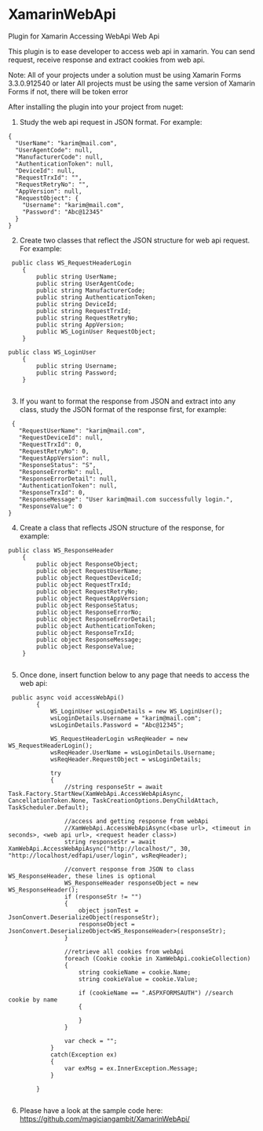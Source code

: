 # XamarinWebApi

Plugin for Xamarin Accessing WebApi Web Api

This plugin is to ease developer to access web api in xamarin. You can send request, receive response and extract cookies from web api.

Note: All of your projects under a solution must be using Xamarin Forms 3.3.0.912540 or later
All projects must be using the same version of Xamarin Forms if not, there will be token error

After installing the plugin into your project from nuget: 

1) Study the web api request in JSON format. For example:

```
{
  "UserName": "karim@mail.com",
  "UserAgentCode": null,
  "ManufacturerCode": null,
  "AuthenticationToken": null,
  "DeviceId": null,
  "RequestTrxId": "",
  "RequestRetryNo": "",
  "AppVersion": null,
  "RequestObject": {
    "Username": "karim@mail.com",
    "Password": "Abc@12345"
  }
}
```

2) Create two classes that reflect the JSON structure for web api request. For example:

```
 public class WS_RequestHeaderLogin
    {
        public string UserName;
        public string UserAgentCode;
        public string ManufacturerCode;
        public string AuthenticationToken;
        public string DeviceId;
        public string RequestTrxId;
        public string RequestRetryNo;
        public string AppVersion;
        public WS_LoginUser RequestObject;
    }
    
public class WS_LoginUser
    {
        public string Username;
        public string Password;
    }
    
  ```
    
  3) If you want to format the response from JSON and extract into any class, study the JSON format of the response first, for example:
 
 ```
  {
    "RequestUserName": "karim@mail.com",
    "RequestDeviceId": null,
    "RequestTrxId": 0,
    "RequestRetryNo": 0,
    "RequestAppVersion": null,
    "ResponseStatus": "S",
    "ResponseErrorNo": null,
    "ResponseErrorDetail": null,
    "AuthenticationToken": null,
    "ResponseTrxId": 0,
    "ResponseMessage": "User karim@mail.com successfully login.",
    "ResponseValue": 0
}
```

4) Create a class that reflects JSON structure of the response, for example:

```
public class WS_ResponseHeader
    {
        public object ResponseObject;
        public object RequestUserName;
        public object RequestDeviceId;
        public object RequestTrxId;
        public object RequestRetryNo;
        public object RequestAppVersion;
        public object ResponseStatus;
        public object ResponseErrorNo;
        public object ResponseErrorDetail;
        public object AuthenticationToken;
        public object ResponseTrxId;
        public object ResponseMessage;
        public object ResponseValue;
    }
    
   ```
   
5) Once done, insert function below to any page that needs to access the web api:

```
 public async void accessWebApi()
        {
            WS_LoginUser wsLoginDetails = new WS_LoginUser();
            wsLoginDetails.Username = "karim@mail.com";
            wsLoginDetails.Password = "Abc@12345";

            WS_RequestHeaderLogin wsReqHeader = new WS_RequestHeaderLogin();
            wsReqHeader.UserName = wsLoginDetails.Username;
            wsReqHeader.RequestObject = wsLoginDetails;

            try
            {
                //string responseStr = await Task.Factory.StartNew(XamWebApi.AccessWebApiAsync, CancellationToken.None, TaskCreationOptions.DenyChildAttach, TaskScheduler.Default);

                //access and getting response from webApi
                //XamWebApi.AccessWebApiAsync(<base url>, <timeout in seconds>, <web api url>, <request header class>)
                string responseStr = await XamWebApi.AccessWebApiAsync("http://localhost/", 30, "http://localhost/edfapi/user/login", wsReqHeader);

                //convert response from JSON to class WS_ResponseHeader, these lines is optional
                WS_ResponseHeader responseObject = new WS_ResponseHeader();
                if (responseStr != "")
                {
                    object jsonTest = JsonConvert.DeserializeObject(responseStr);
                    responseObject = JsonConvert.DeserializeObject<WS_ResponseHeader>(responseStr);                    
                }

                //retrieve all cookies from webApi
                foreach (Cookie cookie in XamWebApi.cookieCollection)
                {
                    string cookieName = cookie.Name;
                    string cookieValue = cookie.Value;

                    if (cookieName == ".ASPXFORMSAUTH") //search cookie by name
                    {

                    }
                }

                var check = "";
            }
            catch(Exception ex)
            {
                var exMsg = ex.InnerException.Message;
            }
            
        }
        
   ```   
  6) Please have a look at the sample code here: https://github.com/magiciangambit/XamarinWebApi/
